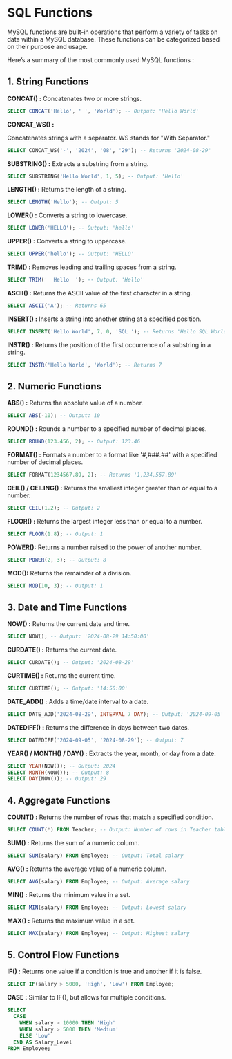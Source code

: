 # SQL Functions

MySQL functions are built-in operations that perform a variety of tasks on data within a MySQL database. These functions can be categorized based on their purpose and usage.

Here’s a summary of the most commonly used MySQL functions :


## 1. String Functions
**CONCAT() :**
 Concatenates two or more strings.

```sql
SELECT CONCAT('Hello', ' ', 'World'); -- Output: 'Hello World'
```
**CONCAT_WS() :**

 Concatenates strings with a separator. WS stands for "With Separator."

```sql
SELECT CONCAT_WS('-', '2024', '08', '29'); -- Returns '2024-08-29'
```

**SUBSTRING() :**
 Extracts a substring from a string.

```sql
SELECT SUBSTRING('Hello World', 1, 5); -- Output: 'Hello'
```

**LENGTH() :** Returns the length of a string.

```sql
SELECT LENGTH('Hello'); -- Output: 5
```
**LOWER() :**
 Converts a string to lowercase.

```sql
SELECT LOWER('HELLO'); -- Output: 'hello'
```

**UPPER() :**
 Converts a string to uppercase.

```sql
SELECT UPPER('hello'); -- Output: 'HELLO'
```

**TRIM() :**
 Removes leading and trailing spaces from a string.

```sql
SELECT TRIM('  Hello  '); -- Output: 'Hello'
```
**ASCII() :**
 Returns the ASCII value of the first character in a string.

```sql
SELECT ASCII('A'); -- Returns 65
```
**INSERT() :**
 Inserts a string into another string at a specified position.

```sql
SELECT INSERT('Hello World', 7, 0, 'SQL '); -- Returns 'Hello SQL World'
```

**INSTR() :**
 Returns the position of the first occurrence of a substring in a string.

```sql
SELECT INSTR('Hello World', 'World'); -- Returns 7
```

## 2. Numeric Functions

**ABS() :**
 Returns the absolute value of a number.

```sql
SELECT ABS(-10); -- Output: 10
```

**ROUND() :**
 Rounds a number to a specified number of decimal places.

```sql
SELECT ROUND(123.456, 2); -- Output: 123.46
```

**FORMAT() :**
Formats a number to a format like '#,###.##' with a specified number of decimal places.

```sql
SELECT FORMAT(1234567.89, 2); -- Returns '1,234,567.89'
```

**CEIL() / CEILING() :**
 Returns the smallest integer greater than or equal to a number.

```sql
SELECT CEIL(1.2); -- Output: 2
```

**FLOOR() :**
 Returns the largest integer less than or equal to a number.

```sql
SELECT FLOOR(1.8); -- Output: 1
```

**POWER():**
 Returns a number raised to the power of another number.

```sql
SELECT POWER(2, 3); -- Output: 8
```

**MOD():**
 Returns the remainder of a division.

```sql
SELECT MOD(10, 3); -- Output: 1
```

## 3. Date and Time Functions

**NOW() :**
 Returns the current date and time.

```sql
SELECT NOW(); -- Output: '2024-08-29 14:50:00'
```

**CURDATE() :**
 Returns the current date.

```sql
SELECT CURDATE(); -- Output: '2024-08-29'
```

**CURTIME() :**
 Returns the current time.

```sql
SELECT CURTIME(); -- Output: '14:50:00'
```

**DATE_ADD() :**
 Adds a time/date interval to a date.

```sql
SELECT DATE_ADD('2024-08-29', INTERVAL 7 DAY); -- Output: '2024-09-05'
```

**DATEDIFF() :**
 Returns the difference in days between two dates.

```sql
SELECT DATEDIFF('2024-09-05', '2024-08-29'); -- Output: 7
```

**YEAR() / MONTH() / DAY() :**
 Extracts the year, month, or day from a date.

```sql
SELECT YEAR(NOW()); -- Output: 2024
SELECT MONTH(NOW()); -- Output: 8
SELECT DAY(NOW()); -- Output: 29
```

## 4. Aggregate Functions

**COUNT() :**
 Returns the number of rows that match a specified condition.

```sql
SELECT COUNT(*) FROM Teacher; -- Output: Number of rows in Teacher table
```

**SUM() :**
 Returns the sum of a numeric column.

```sql
SELECT SUM(salary) FROM Employee; -- Output: Total salary
```

**AVG() :**
 Returns the average value of a numeric column.

```sql
SELECT AVG(salary) FROM Employee; -- Output: Average salary
```

**MIN() :**
 Returns the minimum value in a set.

```sql
SELECT MIN(salary) FROM Employee; -- Output: Lowest salary
```

**MAX() :**
 Returns the maximum value in a set.

```sql
SELECT MAX(salary) FROM Employee; -- Output: Highest salary
```

## 5. Control Flow Functions

**IF() :** Returns one value if a condition is true and another if it is false.

```sql
SELECT IF(salary > 5000, 'High', 'Low') FROM Employee;
```

**CASE :** Similar to IF(), but allows for multiple conditions.

```sql
SELECT
  CASE
    WHEN salary > 10000 THEN 'High'
    WHEN salary > 5000 THEN 'Medium'
    ELSE 'Low'
  END AS Salary_Level
FROM Employee;
```